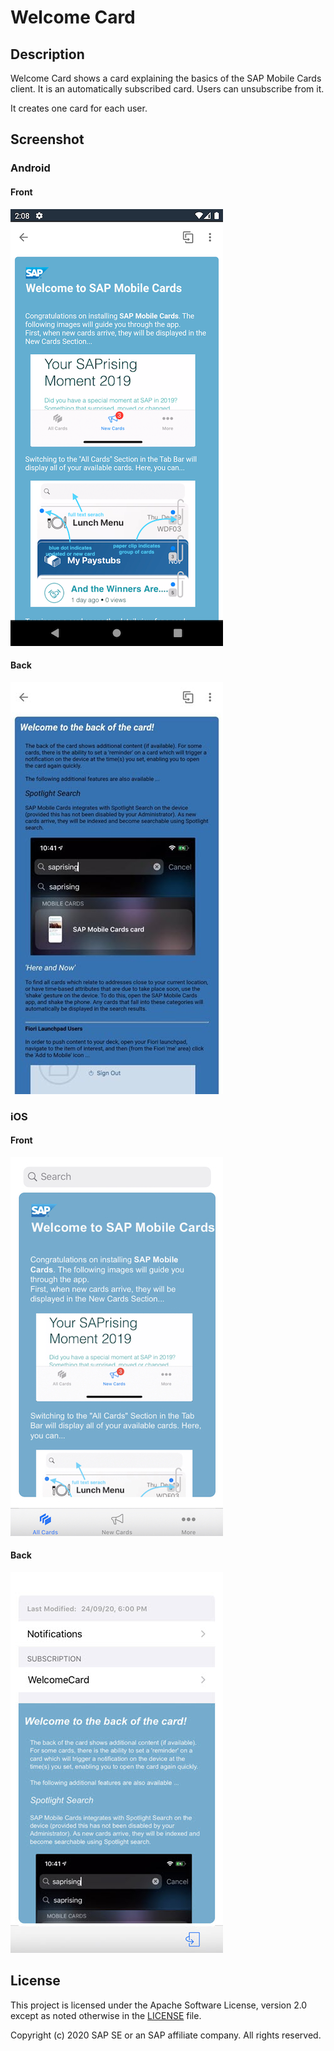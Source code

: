# Welcome Card

## Description

Welcome Card shows a card explaining the basics of the SAP Mobile Cards client. It is an automatically subscribed card. Users can unsubscribe from it.

It creates one card for each user.

## Screenshot

### Android

#### Front

![Welcome Card Android Front Screenshot](screens/android_front.png)

#### Back

![Welcome Card Android Back Screenshot](screens/android_back.png)

### iOS

#### Front

![Welcome Card iOS Front Screenshot](screens/ios_front.png)

#### Back

![Welcome Card iOS Back Screenshot](screens/ios_back.png)

## License

This project is licensed under the Apache Software License, version 2.0 except as noted otherwise in the [LICENSE](../LICENSES/Apache-2.0.txt) file.

Copyright (c) 2020 SAP SE or an SAP affiliate company. All rights reserved.
